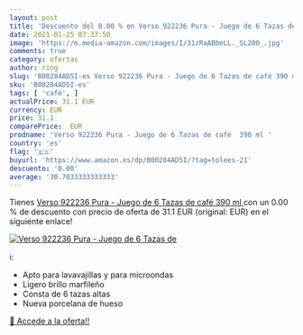 ```yaml
---
layout: post
title: 'Descuento del 0.00 % en Verso 922236 Pura - Juego de 6 Tazas de '
date: 2021-01-25 07:37:50
image: 'https://m.media-amazon.com/images/I/31zRaABbeLL._SL200_.jpg'
comments: true
category: ofertas
author: ring
slug: 'B00284AD5I-es Verso 922236 Pura - Juego de 6 Tazas de café 390 ml'
sku: 'B00284AD5I-es'
tags: [ 'café', ]
actualPrice: 31.1 EUR
currency: EUR
price: 31.1
comparePrice:  EUR
prodname: 'Verso 922236 Pura - Juego de 6 Tazas de café  390 ml '
country: 'es'
flag: '🇪🇸'
buyurl: 'https://www.amazon.es/dp/B00284AD5I/?tag=tolees-21'
descuento: '0.00'
average: '30.7033333333333'
---
```


Tienes [Verso 922236 Pura - Juego de 6 Tazas de café  390 ml ](https://www.amazon.es/dp/B00284AD5I/?tag=tolees-21) con un 0.00 % de descuento con precio de oferta de 31.1 EUR (original:  EUR) en el siguiente enlace!

[![Verso 922236 Pura - Juego de 6 Tazas de ](https://m.media-amazon.com/images/I/31zRaABbeLL._SL200_.jpg)](https://www.amazon.es/dp/B00284AD5I/?tag=tolees-21)

ℹ️:

- Apto para lavavajillas y para microondas
- Ligero brillo marfileño
- Consta de 6 tazas altas
- Nueva porcelana de hueso

[🛒 Accede a la oferta!!](https://www.amazon.es/dp/B00284AD5I/?tag=tolees-21)
